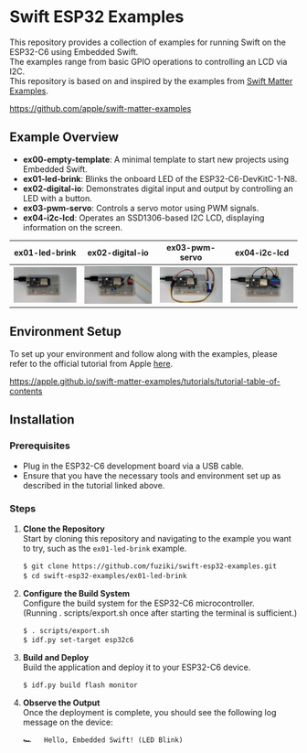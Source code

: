 # Swift ESP32 Examples

This repository provides a collection of examples for running Swift on the ESP32-C6 using Embedded Swift.  
The examples range from basic GPIO operations to controlling an LCD via I2C.  
This repository is based on and inspired by the examples from [Swift Matter Examples](https://github.com/apple/swift-matter-examples).  

https://github.com/apple/swift-matter-examples

## Example Overview

- **ex00-empty-template**: A minimal template to start new projects using Embedded Swift.
- **ex01-led-brink**: Blinks the onboard LED of the ESP32-C6-DevKitC-1-N8. 
- **ex02-digital-io**: Demonstrates digital input and output by controlling an LED with a button.
- **ex03-pwm-servo**: Controls a servo motor using PWM signals.
- **ex04-i2c-lcd**: Operates an SSD1306-based I2C LCD, displaying information on the screen.

| ex01-led-brink | ex02-digital-io | ex03-pwm-servo | ex04-i2c-lcd |
| :-: | :-: | :-: | :-: |
| ![ex01-led-brink](docs/ex01-led-brink.gif) | ![ex02-digital-io](docs/ex02-digital-io.gif) | ![ex03-pwm-servo](docs/ex03-pwm-servo.gif) | ![ex04-i2c-lcd](docs/ex04-i2c-lcd.gif) |

## Environment Setup

To set up your environment and follow along with the examples, please refer to the official tutorial from Apple [here](https://apple.github.io/swift-matter-examples/tutorials/tutorial-table-of-contents).  

https://apple.github.io/swift-matter-examples/tutorials/tutorial-table-of-contents

## Installation

### Prerequisites

- Plug in the ESP32-C6 development board via a USB cable.
- Ensure that you have the necessary tools and environment set up as described in the tutorial linked above.

### Steps

1. **Clone the Repository**  
   Start by cloning this repository and navigating to the example you want to try, such as the `ex01-led-brink` example.
   ```bash
   $ git clone https://github.com/fuziki/swift-esp32-examples.git
   $ cd swift-esp32-examples/ex01-led-brink
   ```

2. **Configure the Build System**  
   Configure the build system for the ESP32-C6 microcontroller.  
   (Running . scripts/export.sh once after starting the terminal is sufficient.)
   ```bash
   $ . scripts/export.sh
   $ idf.py set-target esp32c6
   ```

4. **Build and Deploy**  
   Build the application and deploy it to your ESP32-C6 device.
   ```bash
   $ idf.py build flash monitor
   ```

5. **Observe the Output**  
   Once the deployment is complete, you should see the following log message on the device:
   ```text
   🏎️   Hello, Embedded Swift! (LED Blink)
   ```
